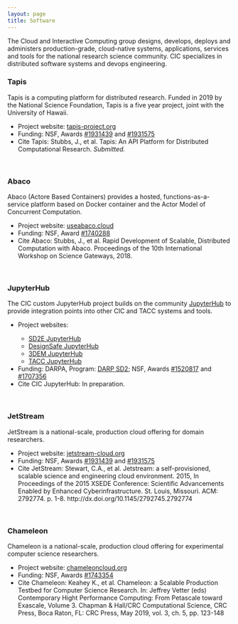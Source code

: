 ```yaml
---
layout: page
title: Software
---
```


The Cloud and Interactive Computing group designs, develops, deploys and administers 
production-grade, cloud-native systems, applications, services and tools for the national research 
science community. CIC specializes in distributed software systems and devops 
engineering.

<h3>Tapis</h3> 
Tapis is a computing platform for distributed research. Funded in 2019 by the National
Science Foundation, Tapis is a five year project, joint with the University of
Hawaii.
<ul>
  <li>Project website: <a href="https://www.tapis-project.org">tapis-project.org</a></li>
  <li>Funding: NSF, Awards <a href="https://www.nsf.gov/awardsearch/showAward?AWD_ID=1931439&HistoricalAwards=false"> #1931439</a> and <a href="https://www.nsf.gov/awardsearch/showAward?AWD_ID=1931575&HistoricalAwards=false"> #1931575</a></li>
  <li>Cite Tapis: Stubbs, J., et al. Tapis: An API Platform for Distributed Computational Research. <i>Submitted.</i></li>
</ul>

<br>
<h3>Abaco</h3>
Abaco (Actore Based Containers) provides a hosted, functions-as-a-service platform 
based on Docker container and the Actor Model of Concurrent Computation.
<ul>
  <li>Project website: <a href="http://useabaco.cloud/">useabaco.cloud</a></li>
  <li>Funding: NSF, Award <a href="https://nsf.gov/awardsearch/showAward?AWD_ID=1740288&HistoricalAwards=false"> #1740288</a></li>
  <li>Cite Abaco: Stubbs, J., et al. Rapid Development of Scalable, Distributed Computation with Abaco. Proceedings of the 10th International Workshop on Science Gateways, 2018.</li>
</ul>

<br>
<h3>JupyterHub</h3>
The CIC custom JupyterHub project builds on the community <a href="https://jupyter.org/hub">JupyterHub</a> 
to provide integration points into other CIC and TACC systems and tools.
<ul>
  <li>Project websites:</li> 
  <ul>
    <li><a href="https://jupyter.sd2e.org">SD2E JupyterHub</a></li> 
    <li><a href="https://jupyter.designsafe-ci.org">DesignSafe JupyterHub</a></li> 
    <li><a href="https://jupyter.3dem.org">3DEM JupyterHub</a></li> 
    <li><a href="https://jupyter.tacc.utexas.edu">TACC JupyterHub</a></li>
  </ul>
  <li>Funding: DARPA, Program: <a href="https://www.darpa.mil/program/synergistic-discovery-and-design"> DARP SD2</a>; NSF, Awards <a href="https://www.nsf.gov/awardsearch/showAward?AWD_ID=1520817"> #1520817</a> and <a href="https://nsf.gov/awardsearch/showAward?AWD_ID=1707356">#1707356</a> </li>
  <li>Cite CIC JupyterHub: In preparation.</li>
</ul>

<br>
<h3>JetStream</h3>
JetStream is a national-scale, production cloud offering for domain researchers.  
<ul>
  <li>Project website: <a href="https://jetstream-cloud.org">jetstream-cloud.org</a></li>
  <li>Funding: NSF, Awards <a href="https://www.nsf.gov/awardsearch/showAward?AWD_ID=1931439&HistoricalAwards=false"> #1931439</a> and <a href="https://www.nsf.gov/awardsearch/showAward?AWD_ID=1931575&HistoricalAwards=false"> #1931575</a></li>
  <li>Cite JetStream: Stewart, C.A., et al. Jetstream: a self-provisioned, scalable science and engineering cloud environment. 2015, In Proceedings of the 2015 XSEDE Conference: Scientific Advancements Enabled by Enhanced Cyberinfrastructure. St. Louis, Missouri.  ACM: 2792774.  p. 1-8. http://dx.doi.org/10.1145/2792745.2792774</li>
</ul>

<br>
<h3>Chameleon</h3>
Chameleon is a national-scale, production cloud offering for experimental computer science researchers.  
<ul>
  <li>Project website: <a href="https://chameleoncloud.org">chameleoncloud.org</a></li>
  <li>Funding: NSF, Awards <a href="https://www.nsf.gov/awardsearch/showAward?AWD_ID=1743354&HistoricalAwards=false"> #1743354</a></li>
  <li>Cite Chameleon: Keahey K., et al. Chameleon: a Scalable Production Testbed for Computer Science Research. In: Jeffrey Vetter (eds) Contemporary Hight Performance Computing: From Petascale toward Exascale, Volume 3. Chapman & Hall/CRC Computational Science, CRC Press, Boca Raton, FL: CRC Press, May 2019, vol. 3, ch. 5, pp. 123-148</li>
</ul>


